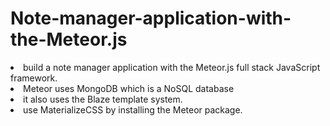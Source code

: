 # Note-manager-application-with-the-Meteor.js

<li> build a note manager application with the Meteor.js full stack JavaScript framework. </li>
<li> Meteor uses MongoDB which is a NoSQL database </li> 
<li> it also uses the Blaze template system. </li>
<li> use MaterializeCSS by installing the Meteor package. </li>
